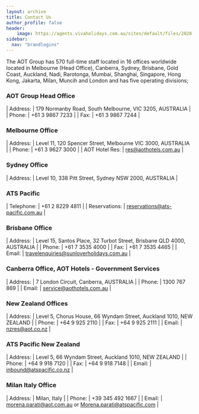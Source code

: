 ```yaml
---
layout: archive
title: Contact Us
author_profile: false
header:
    image: https://agents.vivaholidays.com.au/sites/default/files/2020-08/Ord%20River%2C%20near%20Kununurra.jpg
sidebar:
  nav: "brandlogins"
---
```


The AOT Group has 570 full-time staff located in 16 offices worldwide located in Melbourne (Head Office), Canberra, Sydney, Brisbane, Gold Coast, Auckland, Nadi, Rarotonga, Mumbai, Shanghai, Singapore, Hong Kong, Jakarta, Milan, Muncih and London and has five operating divisions;

### AOT Group Head Office

| Address: | 179 Normanby Road, South Melbourne, VIC 3205, AUSTRALIA |
| Phone: | +61 3 9867 7233 |
| Fax: | +61 3 9867 7244 |

### Melbourne Office

| Address: | Level 11, 120 Spencer Street, Melbourne VIC 3000, AUSTRALIA |
| Phone: | +61 3 9627 3000 |
| AOT Hotel Res: | <res@aothotels.com.au> |

### Sydney Office

| Address: | Level 10, 338 Pitt Street, Sydney NSW 2000, AUSTRALIA |

### ATS Pacific

| Telephone: | +61 2 8229 4811 |
| Reservations: | <reservations@ats-pacific.com.au> |

### Brisbane Office

| Address: | Level 15, Santos Place, 32 Turbot Street, Brisbane QLD 4000, AUSTRALIA |
| Phone: | +61 7 3535 4000 |
| Fax: | +61 7 3535 4465 |
| Email: | <travelenquiries@sunloverholidays.com.au> |

### Canberra Office, AOT Hotels - Government Services

| Address: | 7 London Circuit, Canberra, AUSTRALIA |
| Phone: | 1300 767 869 |
| Email: | <service@aothotels.com.au> |

### New Zealand Offices

| Address: | Level 5, Chorus House, 66 Wyndam Street, Auckland 1010, NEW ZEALAND |
| Phone: | +64 9 925 2110 |
| Fax: | +64 9 925 2111 |
| Email: | <nzres@aot.co.nz> |

### ATS Pacific New Zealand

| Address: | Level 5, 66 Wyndam Street, Auckland 1010, NEW ZEALAND |
| Phone: | +64 9 918 7120 |
| Fax: | +64 9 918 7148 |
| Email: | <inbound@atspacific.co.nz> |

### Milan Italy Office

| Address: | Milan, Italy |
| Phone: | +39 345 492 1667 |
| Email: | <morena.parati@aot.com.au> or <Morena.parati@atspacific.com> |


